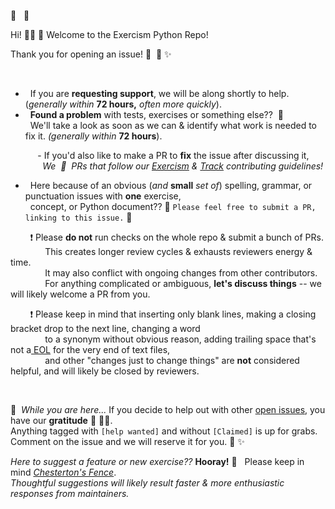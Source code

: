 🤖 &nbsp; 🤖

Hi! 👋🏽 👋  Welcome to the Exercism Python Repo!

Thank you for opening an issue! 🐍 &nbsp;🌈  ✨

<br>

-   &nbsp;   If you are **requesting support**, we will be along shortly to help. (*generally within* **72 hours,** *often more quickly*).  
-  &nbsp;   **Found a problem** with tests, exercises or something else?? &nbsp;🎉  
&nbsp;&nbsp;We'll take a look as soon as we can & identify what work is needed to fix it. *(generally within* **72 hours**).

​		&nbsp;&nbsp; &nbsp;&nbsp;&nbsp;&nbsp;&nbsp;&nbsp; -&nbsp;If you'd also like to make a PR to **fix** the issue after discussing it,  
&nbsp;&nbsp; &nbsp;&nbsp; &nbsp;&nbsp; &nbsp;&nbsp;&nbsp;&nbsp;_We &nbsp;💙 &nbsp;PRs that follow our [Exercism](https://exercism.org/docs/building) & [Track](https://github.com/exercism/python/blob/main/CONTRIBUTING.md) contributing guidelines!_

-  &nbsp; Here because of an obvious (*and* **small** *set of*) spelling, grammar, or punctuation issues with **one** exercise,  
&nbsp; concept, or Python document?? 🌟  `Please feel free to submit a PR, linking to this issue.` 🎉

​		&nbsp;&nbsp;&nbsp;&nbsp;&nbsp;&nbsp; ❗ Please **do not**  run checks on the whole repo & submit a bunch of PRs.  
&nbsp;&nbsp;&nbsp;&nbsp;&nbsp;&nbsp;&nbsp;&nbsp; &nbsp;&nbsp;&nbsp;&nbsp; This creates longer review cycles & exhausts reviewers energy & time.  
&nbsp;&nbsp;&nbsp;&nbsp;&nbsp;&nbsp;&nbsp;&nbsp; &nbsp;&nbsp;&nbsp;&nbsp; It may also conflict with ongoing changes from other contributors.  
&nbsp;&nbsp;&nbsp;&nbsp;&nbsp;&nbsp;&nbsp;&nbsp; &nbsp;&nbsp;&nbsp;&nbsp; For anything complicated or ambiguous, **let's discuss things**  --  we will likely welcome a PR from you.

​		&nbsp;&nbsp;&nbsp;&nbsp;&nbsp;&nbsp; ❗ Please keep in mind that inserting only blank lines, making a closing bracket drop to the next line, changing a word  
 &nbsp;&nbsp;&nbsp;&nbsp;&nbsp;&nbsp;&nbsp;&nbsp;&nbsp;&nbsp;&nbsp;&nbsp;&nbsp;&nbsp;to a synonym without obvious reason, adding trailing space that's not a[ EOL](https://en.wikipedia.org/wiki/Newline) for the very end of text files,  
 &nbsp;&nbsp;&nbsp;&nbsp;&nbsp;&nbsp;&nbsp;&nbsp;&nbsp;&nbsp;&nbsp;&nbsp;&nbsp;&nbsp;and other "changes just to change things"  are **not** considered helpful, and will likely be closed by reviewers.

<br>

💙 &nbsp;_While you are here..._ If you decide to help out with other [open issues](https://github.com/exercism/python/issues?q=is%3Aissue+is%3Aopen+label%3A%22help+wanted%22), you have our **gratitude** 🙌 🙌🏽.  
Anything tagged with `[help wanted]` and without `[Claimed]` is up for grabs.  
Comment on the issue and we will reserve it for you.  🌈  ✨

_Here to suggest a feature or new exercise??_ **Hooray!** 🎉 &nbsp; Please keep in mind [_Chesterton's Fence_](https://github.com/exercism/docs/blob/main/community/good-member/chestertons-fence.md).  
_Thoughtful suggestions will likely result faster & more enthusiastic responses from maintainers._